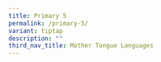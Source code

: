 ```yaml
---
title: Primary 5
permalink: /primary-5/
variant: tiptap
description: ""
third_nav_title: Mother Tongue Languages
---
```

